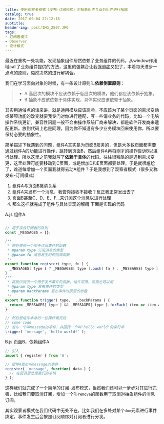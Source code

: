 ```yaml
---
title: 使用观察者模式（发布-订阅模式）对抽象组件与业务组件进行解耦
catalog: true
date: 2017-09-04 22:12:16
subtitle:
header-img: post/IMG_2807.JPG
tags:
- 订阅者模式
- Observer
- 设计模式
---
```

最近在重构一处功能，发现抽象组件居然依赖了业务组件的代码，从window作用域call了业务组件提供的方法，这里的强耦合让我强迫症又犯了，本着每天进步一点点的原则，毅然决然的进行解耦合。

我们在学习面向对象的时候，有一条设计原则叫**依赖倒置原则**：
>* A.高层次的模块不应该依赖于低层次的模块，他们都应该依赖于抽象。
>* B.抽象不应该依赖于具体实现，具体实现应该依赖于抽象。

其实用通俗点的话来讲，就是通用模块应该高冷，不应该为了某个页面的需求变动或某项功能的改变就要我专门对你进行适配，写一些偏业务的代码，比如一个电脑操作系统更新，兼容性问题一般不会由操作系统厂商来解决，都是软件开发商来适配更新。放到代码上也是同理，因为你不知道有多少业务模块回来使用你，所以要保持必要的抽象性。

简单描述下我遇到的问题，组件A其实是为页面B服务的，但是大多数页面都需要通过组件A的功能进行操作，跳转到页面B，然后组件A再将刚才的操作告诉B以进行处理。所以这里之前我就写了**依赖于具体**的代码。往往很残酷的是遇到需求变更，这里处理可能要移动到C页面，或是增加D和E页面都要处理，于是就很尴尬了，难道每增加一个页面我就得去动A组件？于是我想到了观察者模式（很多又称发布-订阅模式）
1. 组件A与页面B撇清关系
2. 组件A来发布一个消息，我管你接收不接收？反正我正常发出去了
3. 页面B甚至C、D、E、F...来订阅这个消息以进行处理
4. 那么这样就完成了组件与具体实现的解耦
下面是实现的代码

A.js 组件A
```js

// 用于存放订阅者的队列
const _MESSAGES = {};

/**
 * 向外提供一个用于订阅事件的函数
 * @param type 订阅消息的类型
 * @param fn 消息发生时的回调函数
 */
export function register( type, fn ) {
  _MESSAGES[ type ] ? _MESSAGES[ type ].push( fn ) : _MESSAGES[ type ] = [ fn ];
}
/**
 * 再提供提供一个用于发布事件的函数，组件可用，页面也可以用
 * @param type 发布事件的类型
 * @param backParama 发布事件时携带的参数
 */
export function trigger( type, ...backParama ) {
  return _MESSAGES[ type ] && _MESSAGES[ type ].forEach( item => item.apply( this, backParama ) );
}

// 然后是组件本身的一些操作做完后
// some code
// 发布一个叫message的事件，并回传一个叫'hello world'的字符串
trigger( 'message', 'hello world!' );
```
B.js 页面B，依赖组件A
```js
// 引入
import { register } from 'A';

// 组件A发布叫message的事件
register( 'message', function( data ) {
  // 在回调里处理我们的事情
} );
```

这样我们就完成了一个简单的订阅-发布模式，当然我们还可以一步步对其进行完善，比如我们要取消订阅，增加一个叫`remove`的函数用于取消对抽象组件的消息订阅。

其实观察者模式在我们代码中无处不在，比如我们在多处对某个`dom`元素进行事件绑定，事件发生后会按照订阅顺序对订阅者进行分发。
